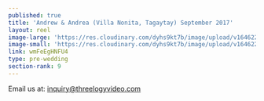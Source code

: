 ```yaml
---
published: true
title: 'Andrew & Andrea (Villa Nonita, Tagaytay) September 2017'
layout: reel
image-large: 'https://res.cloudinary.com/dyhs9kt7b/image/upload/v1646221555/Andrew_STD.jpg'
image-small: 'https://res.cloudinary.com/dyhs9kt7b/image/upload/v1646221555/Andrew_STD.jpg'
link: wmFeEgHNFU4
type: pre-wedding
section-rank: 9
---
```

Email us at: inquiry@threelogyvideo.com
